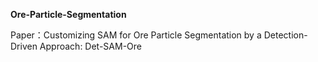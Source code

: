 **Ore-Particle-Segmentation**

Paper：Customizing SAM for Ore Particle Segmentation by a Detection-Driven Approach: Det-SAM-Ore
